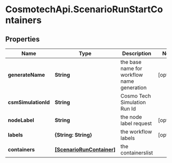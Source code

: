 # CosmotechApi.ScenarioRunStartContainers

## Properties

Name | Type | Description | Notes
------------ | ------------- | ------------- | -------------
**generateName** | **String** | the base name for workflow name generation | [optional] 
**csmSimulationId** | **String** | Cosmo Tech Simulation Run Id | 
**nodeLabel** | **String** | the node label request | [optional] 
**labels** | **{String: String}** | the workflow labels | [optional] 
**containers** | [**[ScenarioRunContainer]**](ScenarioRunContainer.md) | the containerslist | 


